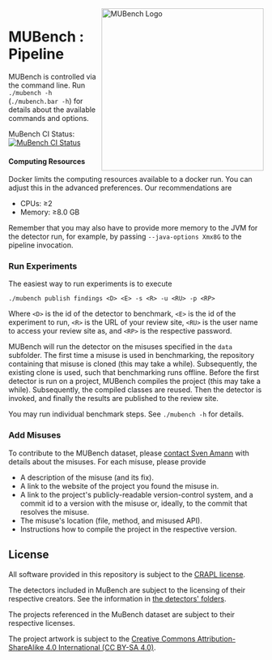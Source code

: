 <img align="right" width="320" height="320" alt="MUBench Logo" src="https://raw.githubusercontent.com/stg-tud/MUBench/master/meta/logo.png" />

# MUBench : Pipeline

MUBench is controlled via the command line. Run `./mubench -h` (`./mubench.bar -h`) for details about the available commands and options.

MuBench CI Status: [![MuBench CI Status](https://api.shippable.com/projects/570d22d52a8192902e1bfa79/badge?branch=master)](https://app.shippable.com/projects/570d22d52a8192902e1bfa79)

#### Computing Resources

Docker limits the computing resources available to a docker run. You can adjust this in the advanced preferences. Our recommendations are

* CPUs: &ge;2
* Memory: &ge;8.0 GB

Remember that you may also have to provide more memory to the JVM for the detector run, for example, by passing `--java-options Xmx8G` to the pipeline invocation.


### Run Experiments

The easiest way to run experiments is to execute

    ./mubench publish findings <D> <E> -s <R> -u <RU> -p <RP>

Where `<D>` is the id of the detector to benchmark, `<E>` is the id of the experiment to run, `<R>` is the URL of your review site, `<RU>` is the user name to access your review site as, and `<RP>` is the respective password.

MUBench will run the detector on the misuses specified in the `data` subfolder. The first time a misuse is used in benchmarking, the repository containing that misuse is cloned (this may take a while). Subsequently, the existing clone is used, such that benchmarking runs offline. Before the first detector is run on a project, MUBench compiles the project (this may take a while). Subsequently, the compiled classes are reused. Then the detector is invoked, and finally the results are published to the review site.

You may run individual benchmark steps. See `./mubench -h` for details.

### Add Misuses

To contribute to the MUBench dataset, please [contact Sven Amann](http://www.stg.tu-darmstadt.de/staff/sven_amann) with details about the misuses. For each misuse, please provide

* A description of the misuse (and its fix).
* A link to the website of the project you found the misuse in.
* A link to the project's publicly-readable version-control system, and a commit id to a version with the misuse or, ideally, to the commit that resolves the misuse.
* The misuse's location (file, method, and misused API).
* Instructions how to compile the project in the respective version.

## License

All software provided in this repository is subject to the [CRAPL license](https://github.com/stg-tud/MUBench/tree/master/CRAPL-LICENSE.txt).

The detectors included in MuBench are subject to the licensing of their respective creators. See the information in [the detectors' folders](https://github.com/stg-tud/MUBench/tree/master/detectors).

The projects referenced in the MuBench dataset are subject to their respective licenses.

The project artwork is subject to the [Creative Commons Attribution-ShareAlike 4.0 International (CC BY-SA 4.0)](https://creativecommons.org/licenses/by-sa/4.0/).


